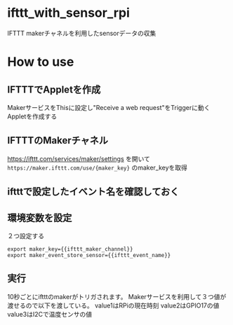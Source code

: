 # ifttt_with_sensor_rpi
IFTTT makerチャネルを利用したsensorデータの収集

# How to use
## IFTTTでAppletを作成
MakerサービスをThisに設定し"Receive a web request"をTriggerに動くAppletを作成する
## IFTTTのMakerチャネル
https://ifttt.com/services/maker/settings を開いて`https://maker.ifttt.com/use/{maker_key}` のmaker_keyを取得
## iftttで設定したイベント名を確認しておく

## 環境変数を設定
２つ設定する

```
export maker_key={{ifttt_maker_channel}}
export maker_event_store_sensor={{ifttt_event_name}}
```

## 実行
10秒ごとにiftttのmakerがトリガされます。
Makerサービスを利用して３つ値が渡せるので以下を渡している。
value1はRPiの現在時刻
value2はGPIO17の値
value3はI2Cで温度センサの値
